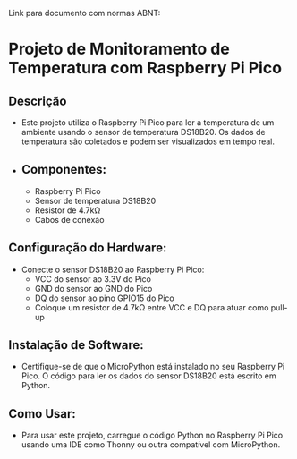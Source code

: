 Link para documento com normas ABNT: 

# Projeto de Monitoramento de Temperatura com Raspberry Pi Pico

## Descrição
- Este projeto utiliza o Raspberry Pi Pico para ler a temperatura de um ambiente usando o sensor de temperatura DS18B20. Os dados de temperatura são coletados e podem ser visualizados em tempo real.

- ## Componentes:
  - Raspberry Pi Pico
  - Sensor de temperatura DS18B20
  - Resistor de 4.7kΩ
  - Cabos de conexão
    
## Configuração do Hardware:
  - Conecte o sensor DS18B20 ao Raspberry Pi Pico:
    - VCC do sensor ao 3.3V do Pico
    - GND do sensor ao GND do Pico
    - DQ do sensor ao pino GPIO15 do Pico
    - Coloque um resistor de 4.7kΩ entre VCC e DQ para atuar como pull-up
      
## Instalação de Software:
  - Certifique-se de que o MicroPython está instalado no seu Raspberry Pi Pico. O código para ler os dados do sensor DS18B20 está escrito em Python.

## Como Usar:
  - Para usar este projeto, carregue o código Python no Raspberry Pi Pico usando uma IDE como Thonny ou outra compatível com MicroPython.
